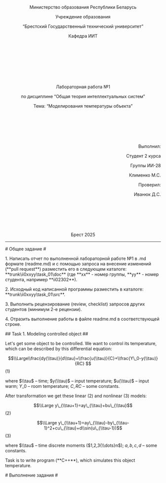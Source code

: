 <p align="center"> Министерство образования Республики Беларусь</p>

<p align="center">Учреждение образования</p>

<p align="center">“Брестский Государственный технический университет”</p>

<p align="center">Кафедра ИИТ</p>

<br><br><br><br><br><br><br>

<p align="center">Лабораторная работа №1</p>

<p align="center">по дисциплине “Общая теория интеллектуальных систем”</p>

<p align="center">Тема: “Моделирования температуры объекта”</p>

<br><br><br><br><br>

<p align="right">Выполнил:</p>

<p align="right">Студент 2 курса</p>

<p align="right">Группы ИИ-28</p>

<p align="right">Клименко М.С.</p>

<p align="right">Проверил:</p>

<p align="right">Иванюк Д.С.</p>

<br><br><br><br><br>

<p align="center">Брест 2025</p>





<hr>





\# Общее задание #

1\. Написать отчет по выполненной лабораторной работе №1 в .md формате (readme.md) и с помощью запроса на внесение изменений (\*\*pull request\*\*) разместить его в следующем каталоге: \*\*trunk\\ii0xxyy\\task\_01\\doc\*\* (где \*\*xx\*\* - номер группы, \*\*yy\*\* - номер студента, например \*\*ii02302\*\*).

2\. Исходный код написанной программы разместить в каталоге: \*\*trunk\\ii0xxyy\\task\_01\\src\*\*.

3\. Выполнить рецензирование (review, checklist) запросов других студентов (минимум 2-е рецензии).

4\. Отразить выполнение работы в файле readme.md в соответствующей строке.



\## Task 1. Modeling controlled object ##

Let's get some object to be controlled. We want to control its temperature, which can be described by this differential equation:



$$\\Large\\frac{dy(\\tau)}{d\\tau}=\\frac{u(\\tau)}{C}+\\frac{Y\_0-y(\\tau)}{RC} $$ (1)



where $\\tau$ – time; $y(\\tau)$ – input temperature; $u(\\tau)$ – input warm; $Y\_0$ – room temperature; $C,RC$ – some constants.



After transformation we get these linear (2) and nonlinear (3) models:



$$\\Large y\_{\\tau+1}=ay\_{\\tau}+bu\_{\\tau}$$ (2)

$$\\Large y\_{\\tau+1}=ay\_{\\tau}-by\_{\\tau-1}^2+cu\_{\\tau}+d\\sin(u\_{\\tau-1})$$ (3)



where $\\tau$ – time discrete moments ($1,2,3{\\dots}n$); $a,b,c,d$ – some constants.



Task is to write program (\*\*С++\*\*), which simulates this object temperature.



\# Выполнение задания #

